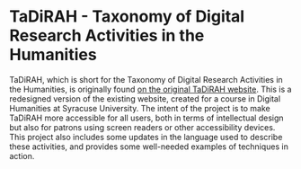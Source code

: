 # TaDiRAH - Taxonomy of Digital Research Activities in the Humanities

TaDiRAH, which is short for the Taxonomy of Digital Research Activities in the Humanities, is originally found [on the original TaDiRAH website](http://tadirah.dariah.eu/vocab/index.php).
This is a redesigned version of the existing website, created for a course in Digital Humanities at Syracuse University. The intent of the project is to make TaDiRAH more accessible for all users, both in terms of intellectual design but also for patrons using screen readers or other accessibility devices.
This project also includes some updates in the language used to describe these activities, and provides some well-needed examples of techniques in action.
